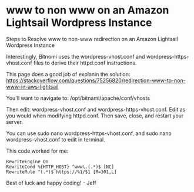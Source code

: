 # www to non www on an Amazon Lightsail Wordpress Instance

Steps to Resolve www to non-www redirection on an Amazon Lightsail Wordpress Instance

Interestingly, Bitnomi uses the wordpress-vhost.conf and wordpress-https-vhost.conf files to derive their httpd.conf instructions.

This page does a good job of explanin the solution: https://stackoverflow.com/questions/75256820/redirection-www-to-non-www-in-aws-lightsail

You'll want to navigate to: /opt/bitnami/apache/conf/vhosts

Then edit: wordpress-vhost.conf and wordpress-https-vhost.conf.  Edit as you would when modifying httpd.conf.  Then save, close, and restart your server.

You can use sudo nano wordpress-https-vhost.conf, and sudo nano wordpress-vhost.conf to edit in terminal.

This code worked for me:

    RewriteEngine On
    RewriteCond %{HTTP_HOST} ^www\.(.*)$ [NC]
    RewriteRule ^(.*)$ https://%1/$1 [R=301,L]

Best of luck and happy coding! - Jeff
